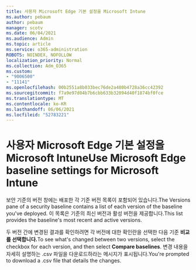 ```yaml
---
title: 사용자 Microsoft Edge 기본 설정을 Microsoft Intune
ms.author: pebaum
author: pebaum
manager: scotv
ms.date: 06/04/2021
ms.audience: Admin
ms.topic: article
ms.service: o365-administration
ROBOTS: NOINDEX, NOFOLLOW
localization_priority: Normal
ms.collection: Adm_O365
ms.custom:
- "9006500"
- "11141"
ms.openlocfilehash: 00b2551a8b033bec76de2a480b4728a36cc42392
ms.sourcegitcommit: f7a9e97d04b7b6cbb633b32094d40f1874bf0fce
ms.translationtype: MT
ms.contentlocale: ko-KR
ms.lasthandoff: 06/06/2021
ms.locfileid: "52783221"
---
```

# <a name="use-microsoft-edge-baseline-settings-for-microsoft-intune"></a><span data-ttu-id="b91e6-102">사용자 Microsoft Edge 기본 설정을 Microsoft Intune</span><span class="sxs-lookup"><span data-stu-id="b91e6-102">Use Microsoft Edge baseline settings for Microsoft Intune</span></span>

<span data-ttu-id="b91e6-103">보안 기준의 버전 창에는 배포한 각 기준 버전 목록이 포함되어 있습니다.</span><span class="sxs-lookup"><span data-stu-id="b91e6-103">The Versions pane of a security baseline contains a list of each version of the baseline you've deployed.</span></span> <span data-ttu-id="b91e6-104">이 목록은 기준의 최신 버전과 활성 버전을 제공합니다.</span><span class="sxs-lookup"><span data-stu-id="b91e6-104">This list provides the baseline's most recent and active versions.</span></span>

<span data-ttu-id="b91e6-105">두 버전 간에 변경된 결과를 확인하려면 각 버전에 대한 확인란을 선택한 다음 기준 **비교를 선택합니다.**</span><span class="sxs-lookup"><span data-stu-id="b91e6-105">To see what's changed between two versions, select the checkbox for each version, and then select **Compare baselines**.</span></span> <span data-ttu-id="b91e6-106">변경 내용을 자세히 설명하는 .csv 파일을 다운로드하라는 메시지가 표시됩니다.</span><span class="sxs-lookup"><span data-stu-id="b91e6-106">You're prompted to download a .csv file that details the changes.</span></span>